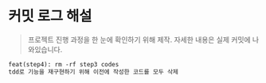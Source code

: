 # 커밋 로그 해설
> 프로젝트 진행 과정을 한 눈에 확인하기 위해 제작. 자세한 내용은 실제 커밋에 나와있습니다.
```html
feat(step4): rm -rf step3 codes
tdd로 기능을 재구현하기 위해 이전에 작성한 코드를 모두 삭제
```
